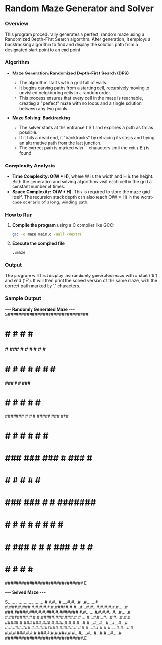 # Random Maze Generator and Solver

### Overview

This program procedurally generates a perfect, random maze using a Randomized Depth-First Search algorithm. After generation, it employs a backtracking algorithm to find and display the solution path from a designated start point to an end point.

### Algorithm

* **Maze Generation: Randomized Depth-First Search (DFS)**
    * The algorithm starts with a grid full of walls.
    * It begins carving paths from a starting cell, recursively moving to unvisited neighboring cells in a random order.
    * This process ensures that every cell in the maze is reachable, creating a "perfect" maze with no loops and a single solution between any two points.

* **Maze Solving: Backtracking**
    * The solver starts at the entrance ('S') and explores a path as far as possible.
    * If it hits a dead end, it "backtracks" by retracing its steps and trying an alternative path from the last junction.
    * The correct path is marked with '.' characters until the exit ('E') is found.

### Complexity Analysis

* **Time Complexity:** **O(W \* H)**, where W is the width and H is the height. Both the generation and solving algorithms visit each cell in the grid a constant number of times.
* **Space Complexity:** **O(W \* H)**. This is required to store the maze grid itself. The recursion stack depth can also reach O(W \* H) in the worst-case scenario of a long, winding path.

### How to Run

1.  **Compile the program** using a C compiler like GCC:
    ```bash
    gcc -o maze main.c -Wall -Wextra
    ```
2.  **Execute the compiled file:**
    ```bash
    ./maze
    ```

### Output

The program will first display the randomly generated maze with a start ('S') and end ('E'). It will then print the solved version of the same maze, with the correct path marked by '.' characters.

### Sample Output

**--- Randomly Generated Maze ---**
S##############################

# # # # # #
### # ### # # # # # # #####
# # # # # # # # #
##### ### # # ### #
# # # # # # #
####### # # # ##### ### ###
# # # # # # # #
# ### ### ### # ### # #
# # # # # # #
# ### ### # # ####### #####
# # # # # # # # # #
# # ### # # # ### # # # ###
# # # # # #
############################# E


**--- Solved Maze ---**

S..............................#
#.#...#.....#.#...#...#.......#
#.###.#.###.#.#.#.#.#.#.#####.#
#...#...#.#...#.#.#.#.#.#.....#
###.#####.###.#.#.###.#.#######
#.#.......#.#.#.#...#...#.....#
#.#######.#.#.#.#####.###.###.#
#.....#...#.#...#...#.#...#.#.#
#####.#.###.###.###.#.###.#.#.#
#...#.#...#...#...#...#...#...#
#.#.###.###.#.#.#######.#####.#
#.#.#...#.#.#.#.#.....#.#...#.#
#.#.#.###.#.#.#.###.#.#.#.###.#
#...#.....#...#...#.#...#.....#
#############################.E